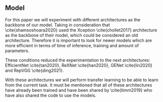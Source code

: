 <!-- TODO: Add about the normalization -->

## Model

For this paper we will experiment with different architectures as the backbone of our model. Taking in consideration that \cite{shamsoshoara2020} used the Xception \cite{chollet2017} architecture as the backbone of their model, which could be considered an old architecture. Therefore it is important to look for newer models which are more efficient in terms of time of inference, training and amount of parameters.

These conditions reduced the experimentation to the next architectures: EfficientNet \cite{tan2020}, ReXNet \cite{han2020}, GENet \cite{lin2020} and RepVGG \cite{ding2021}.

With these architectures we will perform transfer learning to be able to learn from the current task. It must be mentioned that all of these architectures have already been trained and have been shared by \cite{timm2019} who have also shared the code to use the models.
